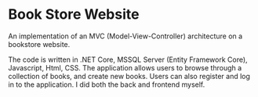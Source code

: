 # Book Store Website

An implementation of an MVC (Model-View-Controller) architecture on a bookstore website.

The code is written in .NET Core, MSSQL Server (Entity Framework Core), Javascript, Html, CSS.
The application allows users to browse through a collection of books, and create new books. Users can also register and log in to the application.
I did both the back and frontend myself.


